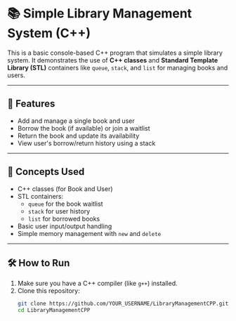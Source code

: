 # 📚 Simple Library Management System (C++)

This is a basic console-based C++ program that simulates a simple library system. It demonstrates the use of **C++ classes** and **Standard Template Library (STL)** containers like `queue`, `stack`, and `list` for managing books and users.

---

## 🚀 Features

- Add and manage a single book and user
- Borrow the book (if available) or join a waitlist
- Return the book and update its availability
- View user's borrow/return history using a stack

---

## 🧠 Concepts Used

- C++ classes (for Book and User)
- STL containers:
  - `queue` for the book waitlist
  - `stack` for user history
  - `list` for borrowed books
- Basic user input/output handling
- Simple memory management with `new` and `delete`

---

## 🛠 How to Run

1. Make sure you have a C++ compiler (like `g++`) installed.
2. Clone this repository:
   ```bash
   git clone https://github.com/YOUR_USERNAME/LibraryManagementCPP.git
   cd LibraryManagementCPP

